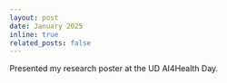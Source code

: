 ```yaml
---
layout: post
date: January 2025
inline: true
related_posts: false
---
```


Presented my research poster at the UD AI4Health Day.